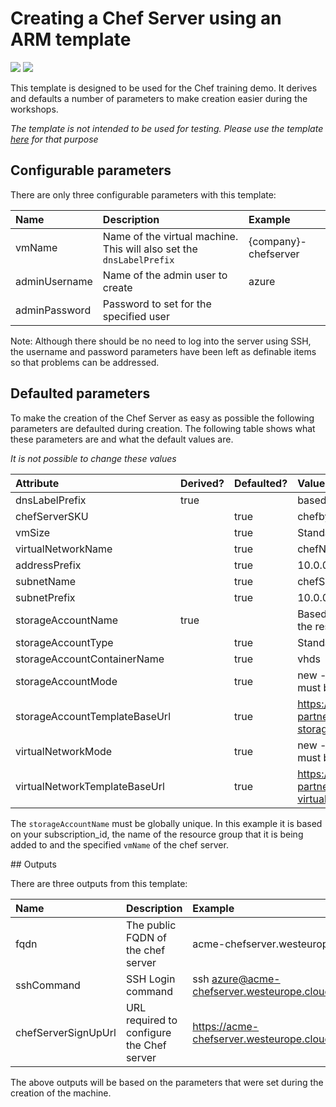 # Creating a Chef Server using an ARM template

<a href="https://portal.azure.com/#create/Microsoft.Template/uri/https%3A%2F%2Fraw.githubusercontent.com%2Fchef-partners%2Farm-templates%2Fmaster%2Farm-chef-server-training%2Fchefserver-training.json" target="_blank"><img src="http://azuredeploy.net/deploybutton.png"/></a>
<a href="http://armviz.io/#/?load=https%3A%2F%2Fraw.githubusercontent.com%2Fchef-partners%2Farm-templates%2Fmaster%2Farm-chef-server-training%2Fchefserver-training.json" target="_blank">
    <img src="http://armviz.io/visualizebutton.png"/>
</a>

This template is designed to be used for the Chef training demo.  It derives and defaults a number of parameters to make creation easier during the workshops.

*The template is not intended to be used for testing.  Please use the template [here](https://github.com/chef-partners/arm-templates/tree/master/arm-chef-server) for that purpose*

## Configurable parameters

There are only three configurable parameters with this template:

| Name          | Description                                                           | Example              |
|:--------------|:----------------------------------------------------------------------|:---------------------|
| vmName        | Name of the virtual machine.  This will also set the `dnsLabelPrefix` | {company}-chefserver |
| adminUsername | Name of the admin user to create                                      | azure                |
| adminPassword | Password to set for the specified user                                |                      |

Note:  Although there should be no need to log into the server using SSH, the username and password parameters have been left as definable items so that problems can be addressed.

## Defaulted parameters

To make the creation of the Chef Server as easy as possible the following parameters are defaulted during creation.  The following table shows what these parameters are and what the default values are.

*It is not possible to change these values*

| Attribute                     | Derived? | Defaulted? | Value / Comments                                                                         |
|:------------------------------|:---------|:-----------|:-----------------------------------------------------------------------------------------|
| dnsLabelPrefix                | true     |            | based on the vmName                                                                      |
| chefServerSKU                 |          | true       | chefbyol                                                                                 |
| vmSize                        |          | true       | Standard_A5                                                                              |
| virtualNetworkName            |          | true       | chefNetwork                                                                              |
| addressPrefix                 |          | true       | 10.0.0.0/24                                                                              |
| subnetName                    |          | true       | chefSubnet                                                                               |
| subnetPrefix                  |          | true       | 10.0.0.0/28                                                                              |
| storageAccountName            | true     |            | Based on the subscription_id, name of the resource group and the vmName                  |
| storageAccountType            |          | true       | Standard_LRS                                                                             |
| storageAccountContainerName   |          | true       | vhds                                                                                     |
| storageAccountMode            |          | true       | new - this states that a storage account must be created                                 |
| storageAccountTemplateBaseUrl |          | true       | https://raw.githubusercontent.com/chef-partners/arm-templates/master/arm-storage-account |
| virtualNetworkMode            |          | true       | new - this states that a virtual network must be created                                 |
| virtualNetworkTemplateBaseUrl |          | true       | https://raw.githubusercontent.com/chef-partners/arm-templates/master/arm-virtual-network |

The `storageAccountName` must be globally unique.  In this example it is based on your subscription_id, the name of the resource group that it is being added to and the specified `vmName` of the chef server.

## Outputs

There are three outputs from this template:

| Name                | Description                               | Example                                                      |
|:--------------------|:------------------------------------------|:-------------------------------------------------------------|
| fqdn                | The public FQDN of the chef server        | acme-chefserver.westeurope.cloudapp.azure.com                |
| sshCommand          | SSH Login command                         | ssh azure@acme-chefserver.westeurope.cloudapp.azure.com      |
| chefServerSignUpUrl | URL required to configure the Chef server | https://acme-chefserver.westeurope.cloudapp.azure.com/signup |

The above outputs will be based on the parameters that were set during the creation of the machine.

